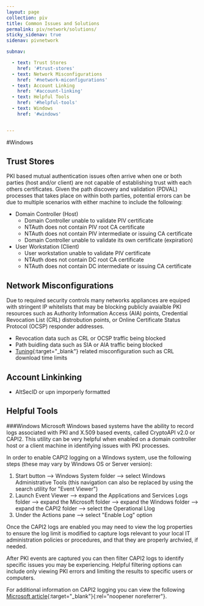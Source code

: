 ```yaml
---
layout: page
collection: piv
title: Common Issues and Solutions
permalink: piv/network/solutions/
sticky_sidenav: true
sidenav: pivnetwork

subnav:

  - text: Trust Stores
    href: '#trust-stores'
  - text: Network Misconfigurations
    href: '#network-miconfigurations'
  - text: Account Linking
    href: '#account-linking'
  - text: Helpful Tools
    href: '#helpful-tools'
  - text: Windows
    href: '#windows'


---
```



#Windows

## Trust Stores
PKI based mutual authentication issues often arrive when one or both parties (host and/or client) are not capable of establishing trust with each others certificates.  Given the path discovery and validation (PDVAL) processes that takes place on within both parties, potential errors can be due to multiple scenarios with either machine to include the following:

   - Domain Controller (Host)
      - Domain Controller unable to validate PIV certificate
      - NTAuth does not contain PIV root CA certificate
      - NTAuth does not contain PIV intermediate or issuing CA certificate
      - Domain Controller unable to validate its own certificate (expiration) 
   - User Workstation (Client)
      - User workstation unable to validate PIV certificate 
      - NTAuth does not contain DC root CA certificate
      - NTAuth does not contain DC intermediate or issuing CA certificate


## Network Misconfigurations
Due to required security controls many networks appliances are equiped with stringent IP whitelists that may be blocking publicly avaialble PKI resources such as Authority Information Access (AIA) points, Credential Revocation List (CRL) distrobution points, or Online Certificate Status Protocol (OCSP) responder addresses.

   - Revocation data such as CRL or OCSP traffic being blocked
   - Path buidling data such as SIA or AIA traffic being blocked
   - [Tuning](/../tuning){:target="_blank"} related misconfiguration such as CRL download time limits

## Account Linkinking 
   - AltSecID or upn imporperly formatted

## Helpful Tools
###Windows
Microsoft Windows based systems have the ability to record logs associated with PKI and X.509 based events, called CryptoAPI v2.0 or CAPI2.  This utility can be very helpful when enabled on a domain controller host or a client machine in identifying issues with PKI processes.  

In order to enable CAPI2 logging on a Windows system, use the following steps (these may vary by Windows OS or Server version):
  1. Start button --> Windows System folder --> select Windows Administrative Tools (this navigation can also be replaced by using the search utility for "Event Viewer")
  2. Launch Event Viewer --> expand the Applications and Services Logs folder --> expand the Microsoft folder --> expand the Windows folder --> expand the CAPI2 folder --> select the Operational Llog
  3. Under the Actions pane --> select "Enable Log" option

Once the CAPI2 logs are enabled you may need to view the log properties to ensure the log limit is modified to capture logs relevant to your local IT administration policies or procedures, and that they are properly archvied, if needed.

After PKI events are captured you can then filter CAPI2 logs to identify specific issues you may be experiencing.  Helpful filtering options can include only viewing PKI errors and limiting the results to specific users or computers.

For additional information on CAPI2 logging you can view the following [Microsoft article](https://docs.microsoft.com/en-us/previous-versions/windows/it-pro/windows-vista/cc749296(v=ws.10)?redirectedfrom=MSDN){:target="_blank"}{:rel="noopener noreferrer"}.
